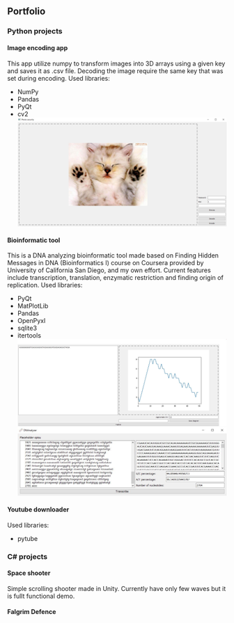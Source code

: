 ## Portfolio 
### Python projects
#### Image encoding app
  This app utilize numpy to transform images into 3D arrays using a given key and saves it as .csv file. Decoding the image require the same key that was set during encoding. 
Used libraries:
* NumPy
* Pandas
* PyQt
* cv2 
![alt text](Capture.PNG)

#### Bioinformatic tool
  This is a DNA analyzing bioinformatic tool made based on Finding Hidden Messages in DNA (Bioinformatics I) course on Coursera provided by University of California San Diego, and my own effort. Current features include transcription, translation, enzymatic restriction and finding origin of replication.
Used libraries: 
* PyQt
* MatPlotLib
* Pandas
* OpenPyxl
* sqlite3
* itertools
![alt text](Ori.JPG)
![alt text](Transcribe.JPG)
 
#### Youtube downloader
Used libraries: 
* pytube

### C# projects
#### Space shooter
Simple scrolling shooter made in Unity. Currently have only few waves but it is fullt functional demo.
#### Falgrim Defence
